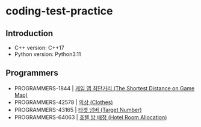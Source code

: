 # coding-test-practice

## Introduction

- C++ version: C++17
- Python version: Python3.11

## Programmers

- PROGRAMMERS-1844 | [게임 맵 최단거리 (The Shortest Distance on Game Map)](https://school.programmers.co.kr/learn/courses/30/lessons/1844)
- PROGRAMMERS-42578 | [의상 (Clothes)](https://school.programmers.co.kr/learn/courses/30/lessons/42578)
- PROGRAMMERS-43165 | [타겟 넘버 (Target Number)](https://school.programmers.co.kr/learn/courses/30/lessons/43165)
- PROGRAMMERS-64063 | [호텔 방 배정 (Hotel Room Allocation)](https://school.programmers.co.kr/learn/courses/30/lessons/64063)
